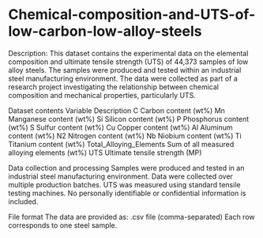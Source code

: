 # Chemical-composition-and-UTS-of-low-carbon-low-alloy-steels
Description:
This dataset contains the experimental data on the elemental composition and ultimate tensile strength (UTS) of 44,373 samples of low alloy steels. The samples were produced and tested within an industrial steel manufacturing environment. The data were collected as part of a research project investigating the relationship between chemical composition and mechanical properties, particularly UTS.

Dataset contents
Variable	Description
C	Carbon content (wt%)
Mn	Manganese content (wt%)
Si	Silicon content (wt%)
P	Phosphorus content (wt%)
S	Sulfur content (wt%)
Cu	Copper content (wt%)
Al	Aluminum content (wt%)
N2	Nitrogen content (wt%)
Nb	Niobium content (wt%)
Ti	Titanium content (wt%)
Total_Alloying_Elements	Sum of all measured alloying elements (wt%)
UTS	Ultimate tensile strength (MP)

Data collection and processing
Samples were produced and tested in an industrial steel manufacturing environment.
Data were collected over multiple production batches.
UTS was measured using standard tensile testing machines.
No personally identifiable or confidential information is included.

File format
The data are provided as:
.csv file (comma-separated)
Each row corresponds to one steel sample.
